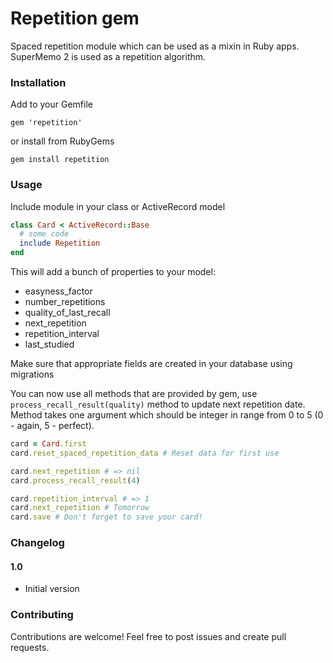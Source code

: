 # Repetition gem
Spaced repetition module which can be used as a mixin in Ruby apps. SuperMemo 2 is used as a repetition algorithm.

### Installation
Add to your Gemfile

    gem 'repetition'

or install from RubyGems

    gem install repetition

### Usage
Include module in your class or ActiveRecord model
```ruby
class Card < ActiveRecord::Base
  # some code
  include Repetition
end
```

This will add a bunch of properties to your model:
* easyness_factor
* number_repetitions
* quality_of_last_recall
* next_repetition
* repetition_interval
* last_studied

Make sure that appropriate fields are created in your database using migrations

You can now use all methods that are provided by gem, use `process_recall_result(quality)` method to update next repetition date. Method takes one argument which should be integer in range from 0 to 5 (0 - again, 5 - perfect).
```ruby
card = Card.first
card.reset_spaced_repetition_data # Reset data for first use

card.next_repetition # => nil
card.process_recall_result(4)

card.repetition_interval # => 1
card.next_repetition # Tomorrow
card.save # Don't forget to save your card!
```

### Changelog
#### 1.0
* Initial version

### Contributing
Contributions are welcome! Feel free to post issues and create pull requests.